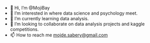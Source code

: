 - 👋 Hi, I’m @MojiBay
- 👀 I’m interested in where data science and psychology meet.
- 🌱 I’m currently learning data analysis.
- 💞️ I’m looking to collaborate on data analysis projects and kaggle competitions.
- 📫 How to reach me mojde.sabery@gmail.com

<!---
MojiBay/MojiBay is a ✨ special ✨ repository because its `README.md` (this file) appears on your GitHub profile.
You can click the Preview link to take a look at your changes.
--->
